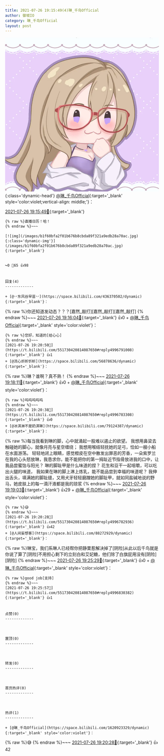 ```yaml
---
title: 2021-07-26 19:15:49(4)琳_千鸟Official
author: 御坂IO
category: 琳_千鸟Official
layout: post
---
```


![img](/images/c0a88f85ebd0d056f37b114e0748e69556c8b488.jpg){:class='dynamic-head'}
[@琳_千鸟Official](https://space.bilibili.com/1620923329/dynamic){:target='_blank' style='color:violet;vertical-align: middle;'}：

[2021-07-26 19:15:49🔗](https://t.bilibili.com/551730420814087650){:target='_blank'}

~~~
{% raw %}直播日历！哈！
{% endraw %}~~~

[![img](/images/b1f60bfa2f01b676b8cbda89f321a9edb28a70ac.jpg){:class='dynamic-img'}](/images/b1f60bfa2f01b676b8cbda89f321a9edb28a70ac.jpg){:target='_blank'}


↪️0 💬65 👍98


回复(4)
-------------

+ [@丷东风谷早苗丷](https://space.bilibili.com/436370502/dynamic){:target='_blank'}：
~~~
{% raw %}你还知道发动态？？？[嘉然_敲打][嘉然_敲打][嘉然_敲打]
{% endraw %}~~~
[2021-07-26 19:16:04🔗](https://t.bilibili.com/551730420814087650#reply4996743944){:target='_blank'} 👍0
    + [@琳_千鸟Official](https://space.bilibili.com/1620923329/dynamic){:target='_blank' style='color:violet'}：
~~~
{% raw %}您好，知道的[给心心]
{% endraw %}~~~
[2021-07-26 19:20:50🔗](https://t.bilibili.com/551730420814087650#reply4996791008){:target='_blank'} 👍1
+ [@流心炘昕忻盺](https://space.bilibili.com/56878636/dynamic){:target='_blank'}：
~~~
{% raw %}琳？谁啊？真不熟！
{% endraw %}~~~
[2021-07-26 19:18:11🔗](https://t.bilibili.com/551730420814087650#reply4996767586){:target='_blank'} 👍0
    + [@琳_千鸟Official](https://space.bilibili.com/1620923329/dynamic){:target='_blank' style='color:violet'}：
~~~
{% raw %}呜呜呜呜呜
{% endraw %}~~~
[2021-07-26 19:20:38🔗](https://t.bilibili.com/551730420814087650#reply4996783308){:target='_blank'} 👍0
+ [@冰淇淋不是奶淇琳](https://space.bilibili.com/79124387/dynamic){:target='_blank'}：
~~~
{% raw %}每当我看到琳的脚，心中就涌起一股难以遏止的欲望。
我想用鼻梁去触碰她的脚心，就像月亮与星空缠绕；
我想用喉结轻抚她的足弓，恰如一艘小船在水面游荡。
轻轻地闭上眼睛，感觉橙皮在空中散发出罪恶的芳香，一朵紫罗兰在我的心头怒放琳，我恳求你，能不能把你的第一拇趾近节指骨放进我的口中，让我品尝蜜饴与阳光？
琳的脚趾甲是什么味道的捏？
花生和豆干一起咀嚼，可以吃出火腿的味道，
我如果在琳的脚上淋上炼乳，能不能品尝到幸福的味道呢？
我伸出舌头，填满她的脚趾缝，又用犬牙轻轻磨蹭她的脚趾甲，就如同盐碱地说的野马，她皮肤上的每一滴汗液都是我的琼浆
{% endraw %}~~~
[2021-07-26 19:19:03🔗](https://t.bilibili.com/551730420814087650#reply4996771761){:target='_blank'} 👍29
    + [@琳_千鸟Official](https://space.bilibili.com/1620923329/dynamic){:target='_blank' style='color:violet'}：
~~~
{% raw %}😅
{% endraw %}~~~
[2021-07-26 19:20:28🔗](https://t.bilibili.com/551730420814087650#reply4996782936){:target='_blank'} 👍42
+ [@人间妄想客](https://space.bilibili.com/88272929/dynamic){:target='_blank'}：
~~~
{% raw %}琳宝，我们系琳人已经帮你把静栗惹解决掉了[阴险]从此以后千鸟就是你说了算了[阴险]不用担心剩下的立刻白和艾妃糖，他们除了白旗屁用没有[阴险][阴险]
{% endraw %}~~~
[2021-07-26 19:25:29🔗](https://t.bilibili.com/551730420814087650#reply4996819109){:target='_blank'} 👍0
    + [@琳_千鸟Official](https://space.bilibili.com/1620923329/dynamic){:target='_blank' style='color:violet'}：
~~~
{% raw %}good job[支持]
{% endraw %}~~~
[2021-07-26 19:25:57🔗](https://t.bilibili.com/551730420814087650#reply4996830382){:target='_blank'} 👍1


点赞(0)
-------------



置顶(0)
-------------



转发(0)
-------------



首页热评(0)
-------------



热评(1)
-------------

+ [@琳_千鸟Official](https://space.bilibili.com/1620923329/dynamic){:target='_blank' style='color:violet'}：
~~~
{% raw %}😅
{% endraw %}~~~
[2021-07-26 19:20:28🔗](https://t.bilibili.com/551730420814087650#reply4996782936){:target='_blank'} 👍42


